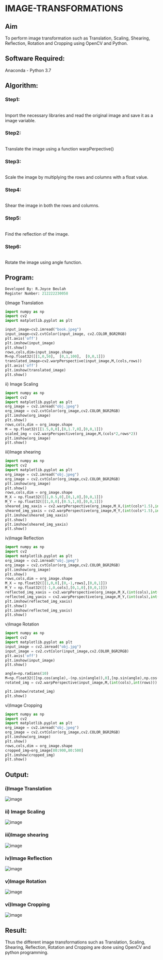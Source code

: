 # IMAGE-TRANSFORMATIONS


## Aim
To perform image transformation such as Translation, Scaling, Shearing, Reflection, Rotation and Cropping using OpenCV and Python.

## Software Required:
Anaconda - Python 3.7

## Algorithm:
### Step1:
<br>Import the necessary libraries and read the original image and save it as a image variable.

### Step2:
<br>Translate the image using a function warpPerpective()

### Step3:
<br>Scale the image by multiplying the rows and columns with a float value.

### Step4:
<br>Shear the image in both the rows and columns.

### Step5:
<br>Find the reflection of the image.

### Step6:
<br>Rotate the image using angle function.

## Program:
```python
Developed By: R.Joyce Beulah
Register Number: 212222230058
```

i)Image Translation
```python
import numpy as np
import cv2
import matplotlib.pyplot as plt

input_image=cv2.imread("book.jpeg")
input_image=cv2.cvtColor(input_image, cv2.COLOR_BGR2RGB)
plt.axis('off')
plt.imshow(input_image)
plt.show()
rows,cols,dim=input_image.shape
M=np.float32([[1,0,50],  [0,1,100],  [0,0,1]])
translated_image=cv2.warpPerspective(input_image,M,(cols,rows))
plt.axis('off')
plt.imshow(translated_image)
plt.show()
```


ii) Image Scaling
```python
import numpy as np
import cv2
import matplotlib.pyplot as plt
org_image = cv2.imread("obj.jpeg")
org_image = cv2.cvtColor(org_image,cv2.COLOR_BGR2RGB)
plt.imshow(org_image)
plt.show()
rows,cols,dim = org_image.shape
M = np.float32([[1.5,0,0],[0,1.7,0],[0,0,1]])
scaled_img = cv2.warpPerspective(org_image,M,(cols*2,rows*2))
plt.imshow(org_image)
plt.show()
```


iii)Image shearing
```python
import numpy as np
import cv2
import matplotlib.pyplot as plt
org_image = cv2.imread("obj.jpeg")
org_image = cv2.cvtColor(org_image,cv2.COLOR_BGR2RGB)
plt.imshow(org_image)
plt.show()
rows,cols,dim = org_image.shape
M_X = np.float32([[1,0.5,0],[0,1,0],[0,0,1]])
M_Y = np.float32([[1,0,0],[0.5,1,0],[0,0,1]])
sheared_img_xaxis = cv2.warpPerspective(org_image,M_X,(int(cols*1.5),int(rows*1.5)))
sheared_img_yaxis = cv2.warpPerspective(org_image,M_Y,(int(cols*1.5),int(rows*1.5)))
plt.imshow(sheared_img_xaxis)
plt.show()
plt.imshow(sheared_img_yaxis)
plt.show()
```


iv)Image Reflection
```python
import numpy as np
import cv2
import matplotlib.pyplot as plt
org_image = cv2.imread("obj.jpeg")
org_image = cv2.cvtColor(org_image,cv2.COLOR_BGR2RGB)
plt.imshow(org_image)
plt.show()
rows,cols,dim = org_image.shape
M_X = np.float32([[1,0,0],[0,-1,rows],[0,0,1]])
M_Y = np.float32([[-1,0,cols],[0,1,0],[0,0,1]])
reflected_img_xaxis = cv2.warpPerspective(org_image,M_X,(int(cols),int(rows)))
reflected_img_yaxis = cv2.warpPerspective(org_image,M_Y,(int(cols),int(rows)))
plt.imshow(reflected_img_xaxis)
plt.show()
plt.imshow(reflected_img_yaxis)
plt.show()
```



v)Image Rotation
```python
import numpy as np
import cv2
import matplotlib.pyplot as plt
input_image = cv2.imread("obj.jpg")
input_image = cv2.cvtColor(input_image,cv2.COLOR_BGR2RGB)
plt.axis('off')
plt.imshow(input_image)
plt.show()

angle=np.radians(10)
M=np.float32([[np.cos(angle),-(np.sin(angle)),0],[np.sin(angle),np.cos(angle),0],[0,0,1]])
rotated_img = cv2.warpPerspective(input_image,M,(int(cols),int(rows)))

plt.imshow(rotated_img)
plt.show()
```



vi)Image Cropping
```python
import numpy as np
import cv2
import matplotlib.pyplot as plt
org_image = cv2.imread("obj.jpeg")
org_image = cv2.cvtColor(org_image,cv2.COLOR_BGR2RGB)
plt.imshow(org_image)
plt.show()
rows,cols,dim = org_image.shape
cropped_img=org_image[80:900,80:500]
plt.imshow(cropped_img)
plt.show()
```

## Output:
### i)Image Translation
![image](https://github.com/JoyceBeulah/IMAGE-TRANSFORMATIONS/assets/118343698/d37be835-521f-43cd-a51c-2e110234ff84)

### ii) Image Scaling
![image](https://github.com/JoyceBeulah/IMAGE-TRANSFORMATIONS/assets/118343698/b293443f-ed9f-47c8-aa91-98ffb6c1a828)

### iii)Image shearing
![image](https://github.com/JoyceBeulah/IMAGE-TRANSFORMATIONS/assets/118343698/889b24b3-722b-4249-a267-1de6303d2203)

### iv)Image Reflection
![image](https://github.com/JoyceBeulah/IMAGE-TRANSFORMATIONS/assets/118343698/a3ad8e8b-4b89-4558-8558-e19b21a72155)

### v)Image Rotation
![image](https://github.com/JoyceBeulah/IMAGE-TRANSFORMATIONS/assets/118343698/ad569f81-20c4-442d-acac-dd125aa8ab96)

### vi)Image Cropping
![image](https://github.com/JoyceBeulah/IMAGE-TRANSFORMATIONS/assets/118343698/116d8a88-563d-4f24-a343-f36ba57cfe42)




## Result: 

Thus the different image transformations such as Translation, Scaling, Shearing, Reflection, Rotation and Cropping are done using OpenCV and python programming.
